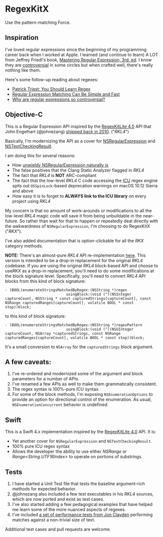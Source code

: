 # RegexKitX

Use the pattern-matching Force.

## Inspiration

I've loved regular expressions since the beginning of my programming career back when I worked at Apple. I learned (and continue to learn) A LOT from Jeffrey Friedl's book, [Mastering Regular Expression, 3rd. ed](http://shop.oreilly.com/product/9780596528126.do). I know they are [controversial](https://blog.codinghorror.com/regex-use-vs-regex-abuse/) in some circles but when crafted well, there's really nothing like them.

Here's some follow-up reading about regexes:

- [Patrick Triest: You Should Learn Regex](https://blog.patricktriest.com/you-should-learn-regex/)
- [Regular Expression Matching Can Be Simple and Fast](https://swtch.com/~rsc/regexp/regexp1.html)
- [Why are regular expressions so controversial?](https://stackoverflow.com/q/764247)

## Objective-C

This is a Regular Expression API inspired by the [RegexKitLite 4.0](http://regexkit.sourceforge.net/#RegexKitLite) API that John Engelhart (@johnezang) [shipped back in 2010](http://regexkit.sourceforge.net/RegexKitLite/index.html#ReleaseInformation_40). ("*RKL4*")

Basically, I'm modernizing the API as a cover for [NSRegularExpression](https://developer.apple.com/documentation/foundation/nsregularexpression) and [NSTextCheckingResult](https://developer.apple.com/documentation/foundation/nstextcheckingresult).

I am doing this for several reasons:

- How [unwieldy NSRegularExpression naturally is](http://nshipster.com/nsregularexpression/)
- The false positives that the Clang Static Analyzer flagged in *RKL4*
- The fact that *RKL4* is **NOT** ARC-compliant
- The fact that the low-level *RKL4* C code accessing the [ICU](http://site.icu-project.org/) regex engine spits out `OSSpinLock`-based deprecation warnings on macOS 10.12 Sierra and above
- How easy it is to forget to **ALWAYS link to the ICU library** on every project using *RKL4*

My concern is that no amount of work-arounds or modifications to all the low-level *RKL4* magic code will save it from being unbuildable in the near-future. So rather than wait for that to happen or repeatedly deal directly with the awkwardness of `NSRegularExpression`, I'm choosing to do RegexKitX ("*RKX*").

I've also added documentation that is option-clickable for all the *RKX* category methods.

**NOTE:** There's an almost-pure *RKL4* API re-implementation [here](https://github.com/samkrishna/RegexKitX/releases/tag/5.0-swap-fixed). This version is intended to be a drop-in replacement for the original *RKL4* codebase. If you are using the original *RKL4* block-based API and choose to use*RKX* as a drop-in replacement, you'll need to do some modifications at the block signature level. Specifically, you'll need to convert *RKL4* API blocks from this kind of block signature:

```
- (BOOL)enumerateStringsMatchedByRegex:(NSString *)regex 
                            usingBlock:(void (^)(NSInteger captureCount, NSString * const capturedStrings[captureCount], const NSRange capturedRanges[captureCount], volatile BOOL * const stop))block;
```
to this kind of block signature:

```
- (BOOL)enumerateStringsMatchedByRegex:(NSString *)regexPattern 
                            usingBlock:(void (^)(NSUInteger captureCount, NSArray *capturedStrings, const NSRange capturedRanges[captureCount], volatile BOOL * const stop))block;

```

It's a small conversion to `NSArray` for the `capturedStrings` block argument.

## A few caveats:

1. I've re-ordered and modernized some of the argument and block parameters for a number of APIs.
1. I've renamed a few APIs as well to make them grammatically consistent.
1. The regex syntax is 100%-pure ICU syntax.
1. For some of the block methods, I'm exposing `NSEnumerationOptions` to provide an option for directional control of the enumeration. As usual, `NSEnumerationConcurrent` behavior is undefined.

## Swift

This is a Swift 4.x implementation inspired by the [RegexKitLite 4.0](http://regexkit.sourceforge.net/#RegexKitLite) API. It is:

- Yet another cover for `NSRegularExpression` and `NSTextCheckingResult`.
- 100% pure ICU regex syntax
- Allows the developer the ability to use either *NSRange* or *Range<String.UTF16Index>* to operate on portions of substrings.

## Tests

1. I have started a Unit Test file that tests the baseline argument-rich methods for expected behavior.
1. @johnezang also included a few test executables in his *RKL4* sources, which are now ported and exist as test cases.
1. I've also started adding a few pedagogical examples that have helped me learn some of the more nuanced aspects of regexes.
1. I've included [a set of performance tests from Jon Clayden](https://rpubs.com/jonclayden/regex-performance) performing matches against a non-trivial size of text.

Additional test cases and pull requests are welcome.
